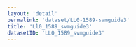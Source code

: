 ```yaml
---
layout: 'detail'
permalink: 'dataset/LL0-1589-svmguide3'
title: 'Ll0_1589_svmguide3'
datasetID: 'LL0_1589_svmguide3'
---
```

